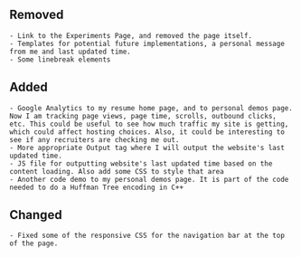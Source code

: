 ## Removed
    - Link to the Experiments Page, and removed the page itself.
    - Templates for potential future implementations, a personal message from me and last updated time.
    - Some linebreak elements

## Added
    - Google Analytics to my resume home page, and to personal demos page. Now I am tracking page views, page time, scrolls, outbound clicks, etc. This could be useful to see how much traffic my site is getting, which could affect hosting choices. Also, it could be interesting to see if any recruiters are checking me out.
    - More appropriate Output tag where I will output the website's last updated time.
    - JS file for outputting website's last updated time based on the content loading. Also add some CSS to style that area
    - Another code demo to my personal demos page. It is part of the code needed to do a Huffman Tree encoding in C++

## Changed
    - Fixed some of the responsive CSS for the navigation bar at the top of the page.
